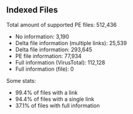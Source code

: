 ## Indexed Files

<!--FileStats-->
Total amount of supported PE files: 512,436

* No information: 3,190
* Delta file information (multiple links): 25,539
* Delta file information: 293,645
* PE file information: 77,934
* Full information (VirusTotal): 112,128
* Full information (file): 0

Some stats:

* 99.4% of files with a link
* 94.4% of files with a single link
* 37.1% of files with full information
<!--/FileStats-->
